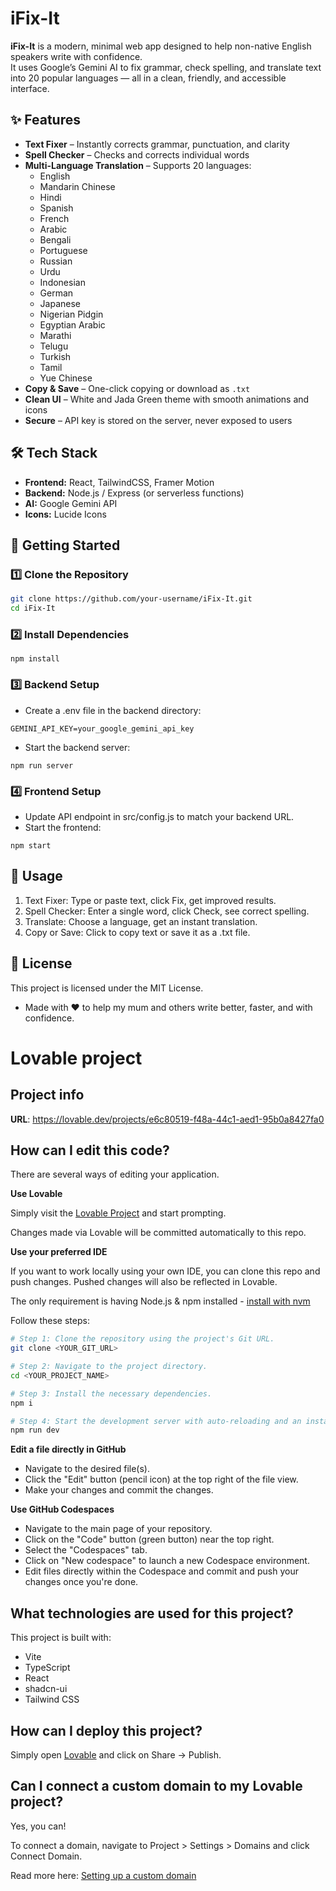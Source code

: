 # iFix-It

**iFix-It** is a modern, minimal web app designed to help non-native English speakers write with confidence.  
It uses Google’s Gemini AI to fix grammar, check spelling, and translate text into 20 popular languages — all in a clean, friendly, and accessible interface.

## ✨ Features
- **Text Fixer** – Instantly corrects grammar, punctuation, and clarity
- **Spell Checker** – Checks and corrects individual words
- **Multi-Language Translation** – Supports 20 languages:
  - English
  - Mandarin Chinese
  - Hindi
  - Spanish
  - French
  - Arabic
  - Bengali
  - Portuguese
  - Russian
  - Urdu
  - Indonesian
  - German
  - Japanese
  - Nigerian Pidgin
  - Egyptian Arabic
  - Marathi
  - Telugu
  - Turkish
  - Tamil
  - Yue Chinese
- **Copy & Save** – One-click copying or download as `.txt`
- **Clean UI** – White and Jada Green theme with smooth animations and icons
- **Secure** – API key is stored on the server, never exposed to users

## 🛠 Tech Stack
- **Frontend:** React, TailwindCSS, Framer Motion
- **Backend:** Node.js / Express (or serverless functions)
- **AI:** Google Gemini API
- **Icons:** Lucide Icons

## 🚀 Getting Started

### 1️⃣ Clone the Repository
```bash
git clone https://github.com/your-username/iFix-It.git
cd iFix-It
```

### 2️⃣ Install Dependencies
```
npm install
```

### 3️⃣ Backend Setup
- Create a .env file in the backend directory:
```
GEMINI_API_KEY=your_google_gemini_api_key
```
- Start the backend server:
```
npm run server
```

### 4️⃣ Frontend Setup
- Update API endpoint in src/config.js to match your backend URL.
- Start the frontend:
```
npm start
```

## 📄 Usage
1. Text Fixer: Type or paste text, click Fix, get improved results.
2. Spell Checker: Enter a single word, click Check, see correct spelling.
3. Translate: Choose a language, get an instant translation.
4. Copy or Save: Click to copy text or save it as a .txt file.

## 📜 License
This project is licensed under the MIT License.

- Made with ❤️ to help my mum and others write better, faster, and with confidence.


# Lovable project

## Project info

**URL**: https://lovable.dev/projects/e6c80519-f48a-44c1-aed1-95b0a8427fa0

## How can I edit this code?

There are several ways of editing your application.

**Use Lovable**

Simply visit the [Lovable Project](https://lovable.dev/projects/e6c80519-f48a-44c1-aed1-95b0a8427fa0) and start prompting.

Changes made via Lovable will be committed automatically to this repo.

**Use your preferred IDE**

If you want to work locally using your own IDE, you can clone this repo and push changes. Pushed changes will also be reflected in Lovable.

The only requirement is having Node.js & npm installed - [install with nvm](https://github.com/nvm-sh/nvm#installing-and-updating)

Follow these steps:

```sh
# Step 1: Clone the repository using the project's Git URL.
git clone <YOUR_GIT_URL>

# Step 2: Navigate to the project directory.
cd <YOUR_PROJECT_NAME>

# Step 3: Install the necessary dependencies.
npm i

# Step 4: Start the development server with auto-reloading and an instant preview.
npm run dev
```

**Edit a file directly in GitHub**

- Navigate to the desired file(s).
- Click the "Edit" button (pencil icon) at the top right of the file view.
- Make your changes and commit the changes.

**Use GitHub Codespaces**

- Navigate to the main page of your repository.
- Click on the "Code" button (green button) near the top right.
- Select the "Codespaces" tab.
- Click on "New codespace" to launch a new Codespace environment.
- Edit files directly within the Codespace and commit and push your changes once you're done.

## What technologies are used for this project?

This project is built with:

- Vite
- TypeScript
- React
- shadcn-ui
- Tailwind CSS

## How can I deploy this project?

Simply open [Lovable](https://lovable.dev/projects/e6c80519-f48a-44c1-aed1-95b0a8427fa0) and click on Share -> Publish.

## Can I connect a custom domain to my Lovable project?

Yes, you can!

To connect a domain, navigate to Project > Settings > Domains and click Connect Domain.

Read more here: [Setting up a custom domain](https://docs.lovable.dev/tips-tricks/custom-domain#step-by-step-guide)
